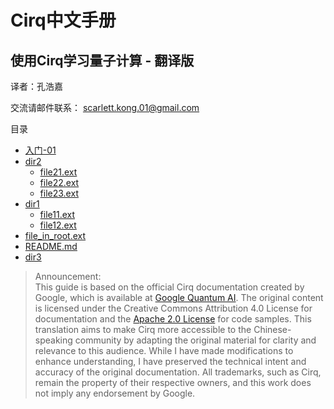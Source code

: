 # Cirq中文手册
## 使用Cirq学习量子计算 - 翻译版

译者：孔浩嘉

交流请邮件联系： scarlett.kong.01@gmail.com

目录
 * [入门-01](./01-Introduce_to_Cirq.md)
 * [dir2](./dir2)
   * [file21.ext](./dir2/file21.ext)
   * [file22.ext](./dir2/file22.ext)
   * [file23.ext](./dir2/file23.ext)
 * [dir1](./dir1)
   * [file11.ext](./dir1/file11.ext)
   * [file12.ext](./dir1/file12.ext)
 * [file_in_root.ext](./file_in_root.ext)
 * [README.md](./README.md)
 * [dir3](./dir3)


>Announcement:  
This guide is based on the official Cirq documentation created by Google, which is available at [Google Quantum AI](https://quantumai.google/cirq/). The original content is licensed under the Creative Commons Attribution 4.0 License for documentation and the [Apache 2.0 License](https://www.apache.org/licenses/LICENSE-2.0) for code samples. This translation aims to make Cirq more accessible to the Chinese-speaking community by adapting the original material for clarity and relevance to this audience. While I have made modifications to enhance understanding, I have preserved the technical intent and accuracy of the original documentation. All trademarks, such as Cirq, remain the property of their respective owners, and this work does not imply any endorsement by Google.
